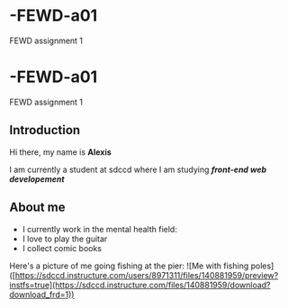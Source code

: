 # -FEWD-a01
FEWD assignment 1
# -FEWD-a01
FEWD assignment 1


## Introduction
Hi there, my name is **Alexis**


I am currently a student at sdccd where I am studying _**front-end web developement**_


## About me
* I currently work in the mental health field:
* I love to play the guitar
* I collect comic books

Here's a picture of me going fishing at the pier:
![Me with fishing poles] ([https://sdccd.instructure.com/users/8971311/files/140881959/preview?instfs=true](https://sdccd.instructure.com/files/140881959/download?download_frd=1))
